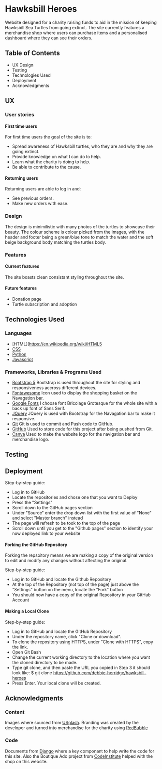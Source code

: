 # Hawksbill Heroes

Website designed for a charity raising funds to aid in the mission of keeping Hawksbill Sea Turtles from going extinct. The site currently features a merchandise shop where users can purchase items and a personalised dashboard where they can see their orders.

## Table of Contents
- UX Design
- Testing
- Technologies Used
- Deployment
- Acknowledgments


## UX

### User stories

#### First time users
For first time users the goal of the site is to:
- Spread awareness of Hawksbill turtles, who they are and why they are going extinct.
- Provide knowledge on what I can do to help.
- Learn what the charity is doing to help.
- Be able to contribute to the cause.

#### Returning users
Returning users are able to log in and:
- See previous orders.
- Make new orders with ease.

### Design
The design is minimilistic with many photos of the turtles to showcase their beauty. The colour scheme is colour picked from the images, with the header and footer being a green/blue tone to match the water and the soft beige background body matching the turtles body.

### Features

#### Current features
The site boasts clean consistant styling throughout the site. 

#### Future features
- Donation page
- Turtle subscription and adoption


## Technologies Used

### Languages 
- [HTML](https://en.wikipedia.org/wiki/HTML5
- [CSS](https://en.wikipedia.org/wiki/CSS)
- [Python](https://www.python.org/)
- [Javascript](https://www.javascript.com/)

### Frameworks, Libraries & Programs Used
- [Bootstrap 5](https://getbootstrap.com/)
Bootstrap is used throughout the site for styling and responsiveness accross different devices.
- [Fontawesome](https://fontawesome.com/docs/web/style/animate)
Icon used to display the shopping basket on the Navagation bar.
- [Google Fonts](https://fonts.google.com/)
I choose font Bricolage Grotesque for the whole site with a back up font of Sans Serif.
- [JQuery](https://jquery.com/)
JQuery is used with Bootstrap for the Navagation bar to make it responsive.
- [Git](https://git-scm.com/)
Git is used to commit and Push code to GitHub.
- [GitHub](https://github.com/)
Used to store code for this project after being pushed from Git.
- [Canva](https://www.canva.com/posters/0)
Used to make the website logo for the navigation bar and merchandise logo.


## Testing

## Deployment

Step-by-step guide:
- Log in to GitHub
- Locate the repositories and chose one that you want to Deploy
- Press the "Settings"
- Scroll down to the GitHub pages section
- Under "Source" enter the drop down list with the first value of "None" and select "Master branch" instead
- The page will refresh to be took to the top of the page
- Scroll down until you get to the "Github pages" section to identify your now deployed link to your website

#### Forking the GitHub Repository
Forking the repsoitory means we are making a copy of the original version to edit and modify any changes without affecting the original.

Step-by-step guide:
- Log in to GitHub and locate the Github Repository
- At the top of the Repository (not top of the page) just above the "Settings" button on the menu, locate the "Fork" button
- You should now have a copy of the original Repository in your GitHub Account

#### Making a Local Clone
Step-by-step guide:
- Log in to GitHub and locate the GitHub Repository
- Under the repository name, click "Clone or download".
- To clone the repository using HTTPS, under "Clone with HTTPS", copy the link.
- Open Git Bash
- Change the current working directory to the location where you want the cloned directory to be made.
- Type git clone, and then paste the URL you copied in Step 3 it should look like: $ git clone https://github.com/debbie-herridge/hawksbill-heroes
- Press Enter. Your local clone will be created.


## Acknowledgments

### Content
Images where sourced from [USplash](https://unsplash.com/).
Branding was created by the developer and turned into merchandise for the charity using [RedBubble](https://www.redbubble.com/explore/for-you/)

### Code 
Documents from [Django](https://www.djangoproject.com/) where a key componant to help write the code for this site.
Also the Boutique Ado project from [CodeInstitute](https://codeinstitute.net/full-stack-software-development-diploma/?utm_term=code%20institute&utm_campaign=CI+-+UK+-+Search+-+Brand&utm_source=adwords&utm_medium=ppc&hsa_acc=8983321581&hsa_cam=1578649861&hsa_grp=62188641240&hsa_ad=635720257674&hsa_src=g&hsa_tgt=kwd-319867646331&hsa_kw=code%20institute&hsa_mt=e&hsa_net=adwords&hsa_ver=3&gad_source=1&gclid=Cj0KCQjwtJKqBhCaARIsAN_yS_mInTq8p659q7gN0o4bX5Q1Zat1nQRvSXbjSrkPh2er3w1rYdFLlhQaAsDvEALw_wcB) helped with the shop on this website.
